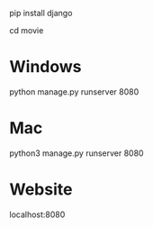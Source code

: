 pip install django

cd movie

# Windows
python manage.py runserver 8080

# Mac
python3 manage.py runserver 8080

# Website
localhost:8080
